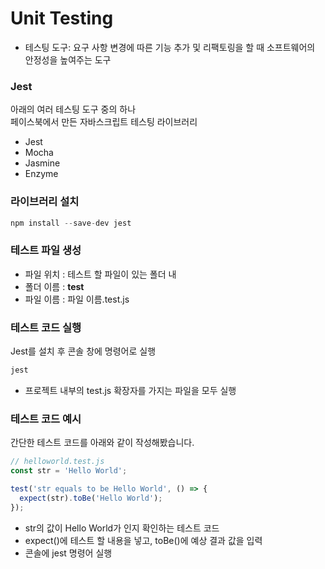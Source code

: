 # Unit Testing
- 테스팅 도구: 요구 사항 변경에 따른 기능 추가 및 리팩토링을 할 때 소프트웨어의 안정성을 높여주는 도구 

### Jest
아래의 여러 테스팅 도구 중의 하나 
<br> 페이스북에서 만든 자바스크립트 테스팅 라이브러리
- Jest
- Mocha
- Jasmine
- Enzyme

### 라이브러리 설치
```js
npm install --save-dev jest
```

### 테스트 파일 생성
- 파일 위치 : 테스트 할 파일이 있는 폴더 내
- 폴더 이름 : __test__
- 파일 이름 : 파일 이름.test.js

### 테스트 코드 실행
Jest를 설치 후 콘솔 창에 명령어로 실행
```js
jest
```
- 프로젝트 내부의 test.js 확장자를 가지는 파일을 모두 실행

### 테스트 코드 예시
간단한 테스트 코드를 아래와 같이 작성해봤습니다.
```js
// helloworld.test.js
const str = 'Hello World';

test('str equals to be Hello World', () => {
  expect(str).toBe('Hello World');
});
```
- str의 값이 Hello World가 인지 확인하는 테스트 코드
- expect()에 테스트 할 내용을 넣고, toBe()에 예상 결과 값을 입력
- 콘솔에 jest 명령어 실행
